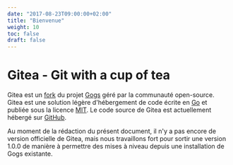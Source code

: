```yaml
---
date: "2017-08-23T09:00:00+02:00"
title: "Bienvenue"
weight: 10
toc: false
draft: false
---
```


# Gitea - Git with a cup of tea

Gitea est un [fork](https://blog.gitea.io/2016/12/welcome-to-gitea/) du projet [Gogs](http://gogs.io) géré par la communauté open-source. Gitea est une solution légère d'hébergement de code écrite en [Go](https://golang.org/) et publiée sous la licence [MIT](https://github.com/go-gitea/gitea/blob/master/LICENSE). Le code source de Gitea est actuellement hébergé sur
[GitHub](https://github.com/go-gitea/).

Au moment de la rédaction du présent document, il n'y a pas encore de version officielle de Gitea, mais nous travaillons fort pour sortir une version 1.0.0 de manière à permettre des mises à niveau depuis une installation de Gogs existante.
